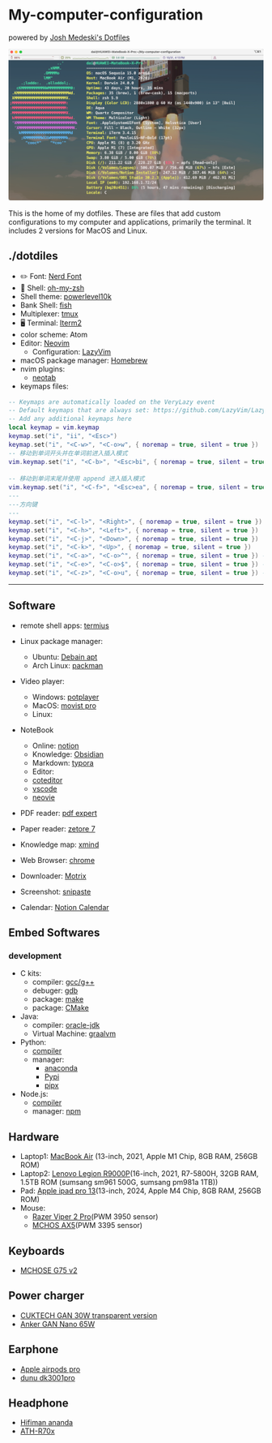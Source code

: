 # My-computer-configuration

powered by [Josh Medeski's Dotfiles](https://github.com/joshmedeski/dotfiles)

![screenshot](./image.png)

This is the home of my dotfiles. These are files that add custom configurations to my computer and applications, primarily the terminal. It includes 2 versions for MacOS and Linux.

## ./dotdiles

- ✏️ Font: [Nerd Font](https://github.com/ryanoasis/nerd-fonts)
- 🥥 Shell: [oh-my-zsh](https://github.com/ohmyzsh/ohmyzsh)
- Shell theme: [powerlevel10k](https://github.com/romkatv/powerlevel10k)
- Bank Shell: [fish](https://fishshell.com)
- Multiplexer: [tmux](https://github.com/tmux/tmux/wiki)
- 🖥️ Terminal: [Iterm2](https://iterm2.com/)
- color scheme: Atom
- Editor: [Neovim](https://neovim.io)
  - Configuration: [LazyVim](https://www.lazyvim.org/)
- macOS package manager: [Homebrew](https://brew.sh)
- nvim plugins:
  - [neotab](https://github.com/kawre/neotab.nvim)
- keymaps files:

```lua
-- Keymaps are automatically loaded on the VeryLazy event
-- Default keymaps that are always set: https://github.com/LazyVim/LazyVim/blob/main/lua/lazyvim/config/keymaps.lua
-- Add any additional keymaps here
local keymap = vim.keymap
keymap.set("i", "ii", "<Esc>")
keymap.set("i", "<C-w>", "<C-o>w", { noremap = true, silent = true })
-- 移动到单词开头并在单词前进入插入模式
vim.keymap.set("i", "<C-b>", "<Esc>bi", { noremap = true, silent = true })

-- 移动到单词末尾并使用 append 进入插入模式
vim.keymap.set("i", "<C-f>", "<Esc>ea", { noremap = true, silent = true }) --
---
---方向键
---
keymap.set("i", "<C-l>", "<Right>", { noremap = true, silent = true })
keymap.set("i", "<C-h>", "<Left>", { noremap = true, silent = true })
keymap.set("i", "<C-j>", "<Down>", { noremap = true, silent = true })
keymap.set("i", "<C-k>", "<Up>", { noremap = true, silent = true })
keymap.set("i", "<C-a>", "<C-o>^", { noremap = true, silent = true }) -- 移动到行首
keymap.set("i", "<C-e>", "<C-o>$", { noremap = true, silent = true }) -- 移动到行尾
keymap.set("i", "<C-z>", "<C-o>u", { noremap = true, silent = true }) --撤销上次操作
```

---

## Software

- remote shell apps: [termius](https://termius.com/)

- Linux package manager:
  - Ubuntu: [Debain apt](https://github.com/Debian/apt)
  - Arch Linux: [packman]()
- Video player:
  - Windows: [potplayer](https://potplayer.daum.net/)
  - MacOS: [movist pro](https://movistprime.com/)
  - Linux:
- NoteBook
  - Online: [notion](https://www.notion.so/)
  - Knowledge: [Obsidian](https://obsidian.md/)
  - Markdown: [typora](https://typora.io/)
  - Editor:
  - [coteditor](https://coteditor.com/)
  - [vscode](https://code.visualstudio.com/)
  - [neovie](https://neovim.io/)
- PDF reader: [pdf expert](https://pdfexpert.com/)
- Paper reader: [zetore 7](https://www.zotero.org/)
- Knowledge map: [xmind](https://xmind.app/)
- Web Browser: [chrome](https://www.google.com/intl/en_us/chrome/)
- Downloader: [Motrix](https://motrix.app/download)
- Screenshot: [snipaste](https://www.snipaste.com/)
- Calendar: [Notion Calendar](https://calendar.notion.so/)

## Embed Softwares

### development

- C kits:
  - compiler: [gcc/g++](https://gcc.gnu.org/)
  - debuger: [gdb](https://www.gnu.org/savannah-checkouts/gnu/gdb/index.html)
  - package: [make](https://www.gnu.org/software/make/)
  - package: [CMake](https://cmake.org/)
- Java:
  - compiler: [oracle-jdk](oracle.com/java/technologies/downloads/)
  - Virtual Machine: [graalvm](https://www.graalvm.org/downloads/)
- Python:
  - [compiler](https://www.python.org/)
  - manager:
    - [anaconda](https://www.anaconda.com/)
    - [Pypi](https://pypi.org/)
    - [pipx](https://pipx.pypa.io/stable/)
- Node.js:
  - [compiler](https://nodejs.org/)
  - manager: [npm](https://www.npmjs.com/)

## Hardware

- Laptop1: [MacBook Air](https://www.apple.com/macbook-air/) (13-inch, 2021, Apple M1 Chip, 8GB RAM, 256GB ROM)
- Laptop2: [Lenovo Legion R9000P](https://www.lenovo.com/us/en/legion/)(16-inch, 2021, R7-5800H, 32GB RAM, 1.5TB ROM (sumsang sm961 500G, sumsang pm981a 1TB))
- Pad: [Apple ipad pro 13](https://www.apple.com/ipad-pro/)(13-inch, 2024, Apple M4 Chip, 8GB RAM, 256GB ROM)
- Mouse:
  - [Razer Viper 2 Pro](https://www.razer.com/gaming-mice/razer-viper-v2-pro)(PWM 3950 sensor)
  - [MCHOS AX5](https://www.maicong.cn/product/AX5/60)(PWM 3395 sensor)

## Keyboards

- [MCHOSE G75 v2](https://www.maicong.cn/product/G75/72)

## Power charger

- [CUKTECH GAN 30W transparent version](https://cuktech.com/collections/adaptor/products/a03-cuktech-30w-gan3-charger)
- [Anker GAN Nano 65W](https://www.anker.com/products/a2663)

## Earphone

- [Apple airpods pro](https://www.apple.com/airpods-pro/)
- [dunu dk3001pro](https://soundearth.jp/dk3001pro/)

## Headphone

- [Hifiman ananda](https://hifiman.com/products/detail/317)
- [ATH-R70x](https://www.audio-technica.co.jp/product/ATH-R70x)
